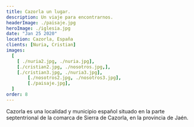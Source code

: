 ```yaml
---
title: Cazorla un lugar. 
description: Un viaje para encontrarnos.
headerImage: ./paisaje.jpg
heroImage: ./iglesia.jpg
date: "Jan 25 2020"
location: Cazorla, España
clients: [Nuria, Cristian]
images:
  [
    [ ./nuria2.jpg, ./nuria.jpg],
    [./cristian2.jpg, ./nosotros.jpg,],
    [./cristian3.jpg, ./nuria3.jpg],
		[./nosotros2.jpg, ./nosotros3.jpg],
		[./paisaje.jpg],
  ]
order: 8
---
```


Cazorla es una localidad y municipio español situado en la parte septentrional de la comarca de Sierra de Cazorla, en la provincia de Jaén.
